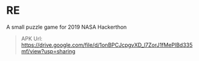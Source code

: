 # RE
A small puzzle game for 2019 NASA Hackerthon
> APK Url: https://drive.google.com/file/d/1onBPCJcpgvXD_l7ZorJ1fMePlBd335mf/view?usp=sharing

